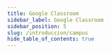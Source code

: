 ```yaml
---
title: Google Classroom
sidebar_label: Google Classroom
sidebar_position: 5
slug: /introduccion/campus
hide_table_of_contents: true
---
```


